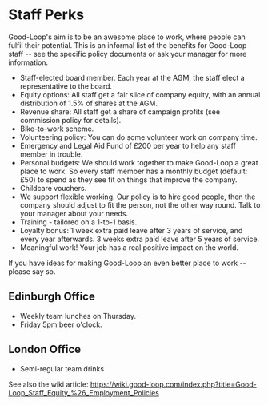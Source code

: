 # Staff Perks

Good-Loop's aim is to be an awesome place to work, where people can fulfil their potential. 
This is an informal list of the benefits for Good-Loop staff -- see the specific policy documents or ask 
your manager for more information.

 - Staff-elected board member. Each year at the AGM, the staff elect a representative to the board.
 - Equity options: All staff get a fair slice of company equity, with an annual distribution of 1.5% of shares at the AGM.
 - Revenue share: All staff get a share of campaign profits (see commission policy for details).
 - Bike-to-work scheme.
 - Volunteering policy: You can do some volunteer work on company time.
 - Emergency and Legal Aid Fund of £200 per year to help any staff member in trouble.
 - Personal budgets: We should work together to make Good-Loop a great place to work.
 So every staff member has a monthly budget (default: £50) to spend
 as they see fit on things that improve the company.
 - Childcare vouchers.
 - We support flexible working. Our policy is to hire good people, 
 then the company should adjust to fit the person, not the other way round. 
 Talk to your manager about your needs.
 - Training - tailored on a 1-to-1 basis.
 - Loyalty bonus: 1 week extra paid leave after 3 years of service, and every year afterwards. 3 weeks extra paid leave after 5 years of service.
 - Meaningful work! Your job has a real positive impact on the world.

If you have ideas for making Good-Loop an even better place to work -- please say so.

## Edinburgh Office

 - Weekly team lunches on Thursday.
 - Friday 5pm beer o'clock.

## London Office

 - Semi-regular team drinks

See also the wiki article: <https://wiki.good-loop.com/index.php?title=Good-Loop_Staff_Equity_%26_Employment_Policies>
